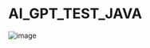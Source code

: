 # AI_GPT_TEST_JAVA
![image](https://github.com/user-attachments/assets/aa06c278-2d04-4693-b3c2-16f41627ed54)
